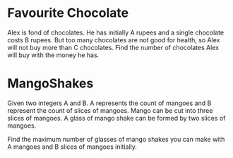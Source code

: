 # Favourite Chocolate
Alex is fond of chocolates. He has initially A rupees and a single chocolate costs B rupees.  But too many chocolates are not good for health, so Alex will not buy more than C chocolates.  Find the number of chocolates Alex will buy with the money he has.
# MangoShakes
Given two integers A and B. A represents the count of mangoes and B represent the count of slices of mangoes. Mango can be cut into three slices of mangoes. A glass of mango shake can be formed by two slices of mangoes.

Find the maximum number of glasses of mango shakes you can make with A mangoes and B slices of mangoes initially.


